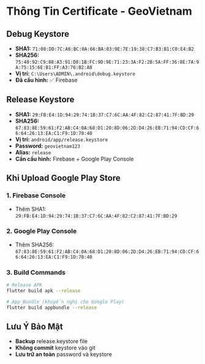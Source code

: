 # Thông Tin Certificate - GeoVietnam

## Debug Keystore
- **SHA1:** `71:08:DD:7C:A6:BC:0A:66:BA:83:9E:7E:19:38:C7:B3:B1:C0:E4:B2`
- **SHA256:** `75:40:92:C9:88:A3:91:D8:1B:FC:9D:9E:71:23:3A:F2:2B:5A:FF:36:8E:7A:9A:75:15:6E:B1:FF:A3:76:B2:A8`
- **Vị trí:** `C:\Users\ADMIN\.android\debug.keystore`
- **Đã cấu hình:** ✅ Firebase

## Release Keystore
- **SHA1:** `29:FB:E4:1D:94:29:74:1B:37:C7:6C:AA:4F:82:C2:87:41:7F:BD:29`
- **SHA256:** `67:83:8E:59:61:F2:AB:C4:0A:68:D1:20:8D:06:2D:D4:26:EB:71:94:CD:CF:66:64:26:13:EA:C1:F9:1D:78:40`
- **Vị trí:** `android/app/release.keystore`
- **Password:** `geovietnam123`
- **Alias:** `release`
- **Cần cấu hình:** Firebase + Google Play Console

## Khi Upload Google Play Store

### 1. Firebase Console
- Thêm SHA1: `29:FB:E4:1D:94:29:74:1B:37:C7:6C:AA:4F:82:C2:87:41:7F:BD:29`

### 2. Google Play Console
- Thêm SHA256: `67:83:8E:59:61:F2:AB:C4:0A:68:D1:20:8D:06:2D:D4:26:EB:71:94:CD:CF:66:64:26:13:EA:C1:F9:1D:78:40`

### 3. Build Commands
```bash
# Release APK
flutter build apk --release

# App Bundle (khuyến nghị cho Google Play)
flutter build appbundle --release
```

## Lưu Ý Bảo Mật
- **Backup** release.keystore file
- **Không commit** keystore vào git
- **Lưu trữ an toàn** password và keystore
